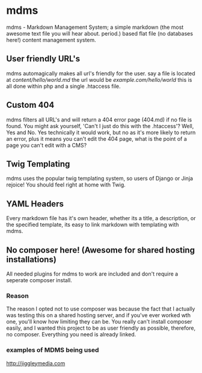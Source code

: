 # mdms
mdms - Markdown Management System; a simple markdown (the most awesome text file you will hear about. period.) based flat file (no databases here!) content management system.

## User friendly URL's
mdms automagically makes all url's friendly for the user.
say a file is located at *content/hello/world.md* the url would be *example.com/hello/world*
this is all done within php and a single .htaccess file.

## Custom 404
mdms filters all URL's and will return a 404 error page (404.md) if no file is found.
You might ask yourself, 'Can't I just do this with the .htaccess'? Well, Yes and No. Yes technically it would work, but no as it's more likely to return an error, plus it means you can't edit the 404 page, what is the point of a page you can't edit with a CMS?

## Twig Templating
mdms uses the popular twig templating system, so users of Django or Jinja rejoice! You should feel right at home with Twig.

## YAML Headers
Every markdown file has it's own header, whether its a title, a description, or the specified template, its easy to link markdown with templating with mdms.

## No composer here! (Awesome for shared hosting installations)
All needed plugins for mdms to work are included and don't require a seperate composer install.
### Reason
The reason I opted not to use composer was because the fact that I actually was testing this on a shared hosting server, and if you've ever worked wth one, you'll know how limiting they can be. You really can't install composer easily, and I wanted this project to be as user friendly as possible, therefore, no composer. Everything you need is already linked.


### examples of MDMS being used
http://jiggleymedia.com
